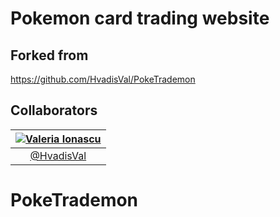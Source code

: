 # Pokemon card trading website

## Forked from
https://github.com/HvadisVal/PokeTrademon

## Collaborators

| [![Valeria Ionascu](https://github.com/HvadisVal.png?size=100)](https://github.com/HvadisVal) |
|:--:|
| [@HvadisVal](https://github.com/HvadisVal) |

# PokeTrademon
